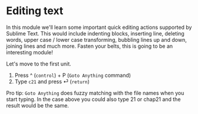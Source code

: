 Editing text
=============

In this module we'll learn some important quick editing actions supported by
Sublime Text. This would include indenting blocks, inserting line, deleting
words, upper case / lower case transforming, bubbling lines up and down, 
joining lines and much more. Fasten your belts, this is going to be an 
interesting module!

Let's move to the first unit.

1. Press ^ (`control`) + P (`Goto Anything` command)
2. Type `c21` and press ⏎ (`return`)

Pro tip: `Goto Anything` does fuzzy matching with the file names when you start
typing. In the case above you could also type 21 or chap21 and the result would
be the same.
